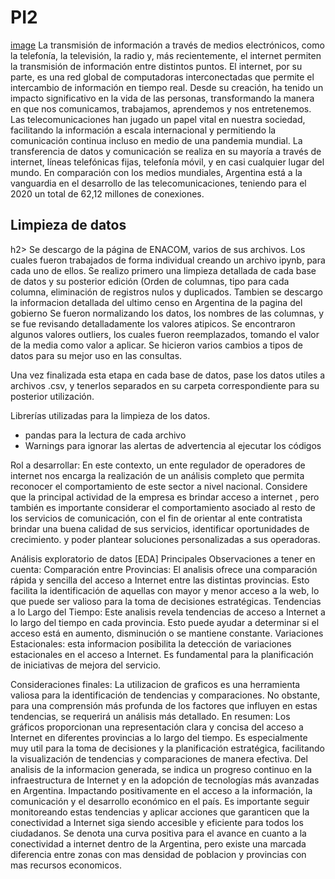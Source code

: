 # PI2
[image](https://github.com/cjpizarroz/PI2/assets/90941874/656224a5-c6d5-4843-a22b-6aa83d0120e0)
La transmisión de información a través de medios electrónicos, como la telefonía, la televisión, la radio y, más recientemente, el internet permiten la transmisión de información entre distintos puntos.
El internet, por su parte, es una red global de computadoras interconectadas que permite el intercambio de información en tiempo real.
Desde su creación, ha tenido un impacto significativo en la vida de las personas, transformando la manera en que nos comunicamos, trabajamos, aprendemos y nos entretenemos. 
Las telecomunicaciones han jugado un papel vital en nuestra sociedad, facilitando la información a escala internacional y permitiendo la comunicación continua incluso en medio de una pandemia mundial.
La transferencia de datos y comunicación se realiza en su mayoría a través de internet, líneas telefónicas fijas, telefonía móvil, y en casi cualquier lugar del mundo.
En comparación con los medios mundiales, Argentina está a la vanguardia en el desarrollo de las telecomunicaciones, teniendo para el 2020 un total de 62,12 millones de conexiones.
<h2>Limpieza de datos</h2>h2>
Se descargo de la página de ENACOM, varios de sus archivos. Los cuales fueron trabajados de forma individual creando un archivo ipynb, para cada uno de ellos. Se realizo primero una limpieza detallada de cada base de datos y su posterior edición (Orden de columnas, tipo para cada columna, eliminación de registros nulos y  duplicados.
Tambien se descargo la informacion detallada del ultimo censo en Argentina de la pagina del gobierno
Se fueron normalizando los datos, los nombres de las columnas, y se fue revisando detalladamente los valores atipicos. Se encontraron algunos valores outliers, los cuales fueron reemplazados, tomando el valor de la media como valor a aplicar.
Se hicieron varios cambios a tipos de datos para su mejor uso en las consultas.

Una vez finalizada esta etapa en cada base de datos, pase los datos utiles a archivos .csv, y tenerlos separados en su carpeta correspondiente para su posterior utilización.

Librerías utilizadas para la limpieza de los datos.
-	pandas para la lectura de cada archivo 
-	Warnings para ignorar las alertas de advertencia al ejecutar los códigos


Rol a desarrollar:
En este contexto, un ente regulador de operadores de internet nos encarga la realización de un análisis completo que permita reconocer el comportamiento de este sector a nivel nacional. Considere que la principal actividad de la empresa es brindar acceso a internet , pero también es importante considerar el comportamiento asociado al resto de los servicios de comunicación, con el fin de orientar al ente contratista brindar una buena calidad de sus servicios, identificar oportunidades de crecimiento. y poder plantear soluciones personalizadas a sus operadoras.

Análisis exploratorio de datos [EDA]
Principales Observaciones a tener en cuenta:
Comparación entre Provincias: El analisis  ofrece una comparación rápida y sencilla del acceso a Internet entre las distintas provincias. Esto facilita la identificación de aquellas con mayor y menor acceso a la web, lo que puede ser valioso para la toma de decisiones estratégicas.
Tendencias a lo Largo del Tiempo: Este analisis revela tendencias de acceso a Internet a lo largo del tiempo en cada provincia. Esto puede ayudar a determinar si el acceso está en aumento, disminución o se mantiene constante.
Variaciones Estacionales: esta informacion posibilita la detección de variaciones estacionales en el acceso a Internet. Es fundamental para la planificación de iniciativas de mejora del servicio.

Consideraciones finales:
La utilizacion de graficos es una herramienta valiosa para la identificación de tendencias y comparaciones. No obstante, para una comprensión más profunda de los factores que influyen en estas tendencias, se requerirá un análisis más detallado. 
En resumen: Los gráficos proporcionan una representación clara y concisa del acceso a Internet en diferentes provincias a lo largo del tiempo. Es especialmente muy util para la toma de decisiones y la planificación estratégica, facilitando la visualización de tendencias y comparaciones de manera efectiva.
Del analisis de la informacion generada, se indica un progreso continuo en la infraestructura de Internet y en la adopción de tecnologías más avanzadas en Argentina. Impactando positivamente en el acceso a la información, la comunicación y el desarrollo económico en el país. Es importante seguir monitoreando estas tendencias y aplicar acciones que garanticen que la conectividad a Internet siga siendo accesible y eficiente para todos los ciudadanos.
Se denota una curva positiva para el avance en cuanto a la conectividad a internet dentro de la Argentina, pero existe una marcada diferencia entre zonas con mas densidad de poblacion y provincias con mas recursos economicos.
